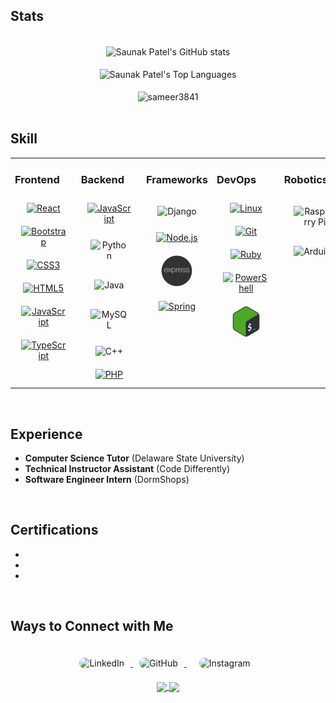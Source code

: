 ## Stats

</br>
   <div align="center"><img align="center" alt="Saunak Patel's GitHub stats" src="https://github-readme-stats.vercel.app/api?username=sameer3841&show_icons=true&theme=dracula"> </div>

   </br>

   <div align="center"><img align="center" alt="Saunak Patel's Top Languages" src="https://github-readme-stats.vercel.app/api/top-langs/?username=sameer3841&layout=compact&theme=dracula&hide=roff,tsql,c,scss"></div>

</br>
   <div align="center"><img align="center" src="https://github-readme-streak-stats.herokuapp.com/?user=sameer3841&theme=dracula&" alt="sameer3841" style="margin-left: auto; margin-right: auto"/></div>

</br>

## Skill  
<table><tr><td valign="top" width="20%">

### Frontend  
<div align="center">  
<a href="https://reactjs.org/" target="_blank"><img style="margin: 10px" src="https://profilinator.rishav.dev/skills-assets/react-original-wordmark.svg" alt="React" height="50" /></a>  
<a href="https://getbootstrap.com/docs/3.4/javascript/" target="_blank"><img style="margin: 10px" src="https://profilinator.rishav.dev/skills-assets/bootstrap-plain.svg" alt="Bootstrap" height="50" /></a>  
<a href="https://www.w3schools.com/css/" target="_blank"><img style="margin: 10px" src="https://profilinator.rishav.dev/skills-assets/css3-original-wordmark.svg" alt="CSS3" height="50" /></a>  
<a href="https://en.wikipedia.org/wiki/HTML5" target="_blank"><img style="margin: 10px" src="https://profilinator.rishav.dev/skills-assets/html5-original-wordmark.svg" alt="HTML5" height="50" /></a>  
<a href="https://www.javascript.com/" target="_blank"><img style="margin: 10px" src="https://profilinator.rishav.dev/skills-assets/javascript-original.svg" alt="JavaScript" height="50" /></a>  
<a href="https://www.typescriptlang.org/" target="_blank"><img style="margin: 10px" src="https://profilinator.rishav.dev/skills-assets/typescript-original.svg" alt="TypeScript" height="50" /></a>  
</div>

</td><td valign="top" width="20%">

### Backend  
<div align="center"> 
<a href="https://www.javascript.com/" target="_blank"><img style="margin: 10px" src="https://profilinator.rishav.dev/skills-assets/javascript-original.svg" alt="JavaScript" height="50" /></a>   
<img style="margin: 15px" src="https://profilinator.rishav.dev/skills-assets/python-original.svg" alt="Python" height="50" />  
<img style="margin: 15px" src="https://profilinator.rishav.dev/skills-assets/java-original-wordmark.svg" alt="Java" height="50" />  
<img style="margin: 15px" src="https://profilinator.rishav.dev/skills-assets/mysql-original-wordmark.svg" alt="MySQL" height="50" />  
<img style="margin: 10px" src="https://profilinator.rishav.dev/skills-assets/cplusplus-original.svg" alt="C++" height="50" />
<a href="https://www.php.net/" target="_blank"><img style="margin: 10px" src="https://profilinator.rishav.dev/skills-assets/php-original.svg" alt="PHP" height="50" /></a> 
</div>

</td><td valign="top" width="20%">

### Frameworks
<div align="center">  
<img style="margin: 15px" src="https://profilinator.rishav.dev/skills-assets/django-original.svg" alt="Django" height="50" />  
<a href="https://nodejs.org/" target="_blank"><img style="margin: 10px" src="https://profilinator.rishav.dev/skills-assets/nodejs-original-wordmark.svg" alt="Node.js" height="50" /></a>  
<a href="https://expressjs.com/" target="_blank"><img style="margin: 10px" src="express-js.png" alt="Express.js" height="50" /></a> 
<a href="https://docs.spring.io/spring-framework/docs/3.0.x/reference/expressions.html#:~:text=The%20Spring%20Expression%20Language%20(SpEL,and%20basic%20string%20templating%20functionality." target="_blank"><img style="margin: 10px" src="https://profilinator.rishav.dev/skills-assets/springio-icon.svg" alt="Spring" height="50" /></a>  


</div>

</td><td valign="top" width="20%">

### DevOps  
<div align="center">  
<a href="https://www.linux.org/" target="_blank"><img style="margin: 10px" src="https://profilinator.rishav.dev/skills-assets/linux-original.svg" alt="Linux" height="50" /></a>  
<a href="https://github.com/" target="_blank"><img style="margin: 10px" src="https://profilinator.rishav.dev/skills-assets/git-scm-icon.svg" alt="Git" height="50" /></a>  
<a href="https://www.ruby-lang.org/en/" target="_blank"><img style="margin: 10px" src="https://profilinator.rishav.dev/skills-assets/ruby-original-wordmark.svg" alt="Ruby" height="50" /></a>  
<a href="https://docs.microsoft.com/en-us/powershell/" target="_blank"><img style="margin: 10px" src="https://profilinator.rishav.dev/skills-assets/powershell.png" alt="PowerShell" height="50" /></a>  
<a href="https://www.gnu.org/software/bash/" target="_blank"><img style="margin: 10px" src="bash-logo.png" alt="Bash" height="50" /></a>  
</div>

</td><td valign="top" width="20%">

### Robotics
<div align="center">  
<img style="margin: 15px" src="https://profilinator.rishav.dev/skills-assets/raspberrypi.png" alt="Raspberry Pi" height="50" />  
<img style="margin: 15px" src="https://profilinator.rishav.dev/skills-assets/arduino.png" alt="Arduino" height="50" />  
</div>

</td></tr></table>  

</br>

## Experience

- <b>Computer Science Tutor</b> (Delaware State University)
- <b>Technical Instructor Assistant</b> (Code Differently)
- <b>Software Engineer Intern</b> (DormShops)

</br>

## Certifications

- <a href="https://www.coursera.org/account/accomplishments/professional-cert/8Y3XBW4Q2JHT" style="color: white">Google - User Experience Design Specialization</a>
- <a href="https://www.hackerrank.com/certificates/bb4ab1aeb716" style="color: white">Hackerrank - Python</a>
- <a href="https://www.hackerrank.com/certificates/923fb571d532" style="color: white">Hackerrank - Java</a>

</br>

## Ways to Connect with Me

<div align="center">
<a href="https://www.linkedin.com/in/sameer-patel-a1a21a250/" target="_blank">
<img src="https://img.shields.io/badge/LinkedIn-0077B5?style=for-the-badge&logo=linkedin&logoColor=white" title="LinkedIn"  alt="LinkedIn" style="display:inline-block; border-radius: 100px; margin: 10px;"/>
</a>
<a href="https://www.github.com/sameer3841" target="_blank">
<img src="https://img.shields.io/badge/GitHub-100000?style=for-the-badge&logo=github&logoColor=white" title="GitHub"  alt="GitHub" style="display:inline-block; border-radius: 100px; margin: 10px;"/>
</a>
<a href="https://www.instagram.com/sameer0726/" target="_blank" style="display:inline-block; border-radius: 100px; margin: 10px;">
<img src="https://img.shields.io/badge/Instagram-E4405F?style=for-the-badge&logo=instagram&logoColor=white" title="Instagram"  alt="Instagram" style="display:inline-block; border-radius: 100px; margin: 10px;"/>

</a>
</div>

<div align="center">
      <a href="https://www.buymeacoffee.com/sameerpated" target="_blank" style = "display: inline-block;">
              <img
                   src="https://img.shields.io/badge/Donate-Buy%20Me%20A%20Coffee-orange.svg?style=flat-square" 
                    align="center"
                   />
<img src="https://komarev.com/ghpvc/?username=sameerpated&&style=flat-square" align="center" /></div>

